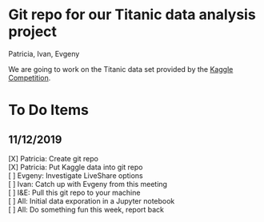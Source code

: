 # Git repo for our Titanic data analysis project

Patricia, Ivan, Evgeny

We are going to work on the Titanic data set provided by the [Kaggle Competition](https://www.kaggle.com/c/titanic/overview).




# To Do Items

## 11/12/2019

[X] Patricia: Create git repo  
[X] Patricia: Put Kaggle data into git repo    
[ ] Evgeny: Investigate LiveShare options  
[ ] Ivan: Catch up with Evgeny from this meeting  
[ ] I&E: Pull this git repo to your machine  
[ ] All: Initial data exporation in a Jupyter notebook  
[ ] All: Do something fun this week, report back  
